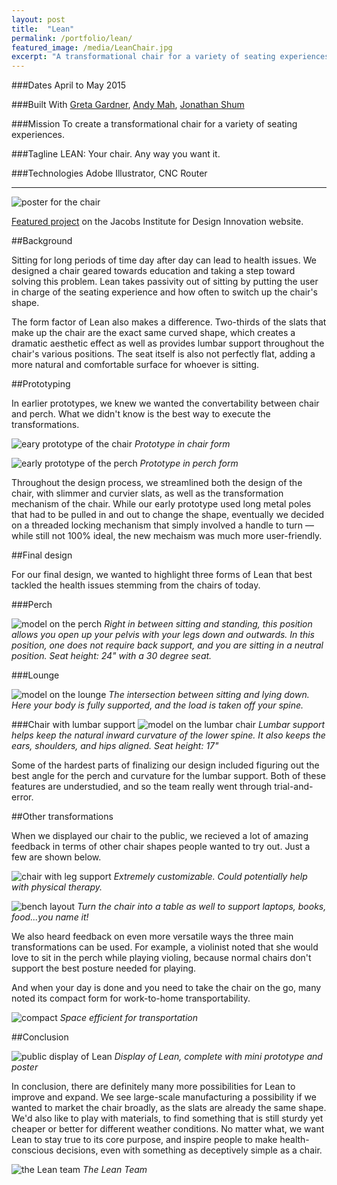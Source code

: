 ```yaml
---
layout: post
title:  "Lean"
permalink: /portfolio/lean/
featured_image: /media/LeanChair.jpg
excerpt: "A transformational chair for a variety of seating experiences"
---
```


###Dates
April to May 2015

###Built With
[Greta Gardner](https://www.linkedin.com/pub/greta-gardner/99/418/b02), [Andy Mah](http://www.behance.net/andymah), [Jonathan Shum](http://jonathanshum.com/)

###Mission
To create a transformational chair for a variety of seating experiences.

###Tagline
LEAN: Your chair. Any way you want it.

###Technologies
Adobe Illustrator, CNC Router

---

![poster for the chair](/media/DesInv190FinalPoster.png)

[Featured project](http://jacobsinstitute.berkeley.edu/student-project/lean/) on the Jacobs Institute for Design Innovation website.

##Background

Sitting for long periods of time day after day can lead to health issues. We designed a chair geared towards education and taking a step toward solving this problem. Lean takes passivity out of sitting by putting the user in charge of the seating experience and how often to switch up the chair's shape.

The form factor of Lean also makes a difference. Two-thirds of the slats that make up the chair are the exact same curved shape, which creates a dramatic aesthetic effect as well as provides lumbar support throughout the chair's various positions. The seat itself is also not perfectly flat, adding a more natural and comfortable surface for whoever is sitting.

##Prototyping

In earlier prototypes, we knew we wanted the convertability between chair and perch. What we didn't know is the best way to execute the transformations.

![eary prototype of the chair](https://m2.behance.net/rendition/pm/26213515/max_1200/4daa3c722f3d463a5c5968d53dce4b03.jpg)
*Prototype in chair form*

![early prototype of the perch](https://m2.behance.net/rendition/pm/26213515/max_1200/db062d42b491a851ed8130e1418fbc0f.jpg)
*Prototype in perch form*

Throughout the design process, we streamlined both the design of the chair, with slimmer and curvier slats, as well as the transformation mechanism of the chair. While our early prototype used long metal poles that had to be pulled in and out to change the shape, eventually we decided on a threaded locking mechanism that simply involved a handle to turn — while still not 100% ideal, the new mechaism was much more user-friendly.

##Final design

For our final design, we wanted to highlight three forms of Lean that best tackled the health issues stemming from the chairs of today.

###Perch

![model on the perch](https://m2.behance.net/rendition/pm/26213515/max_1200/5dee4f8c7dbe2e6d3f99403f232d9252.jpg)
*Right in between sitting and standing, this position allows you open up your pelvis with your legs down and outwards. In this position, one does not require back support, and you are sitting in a neutral position. Seat height: 24" with a 30 degree seat.*

###Lounge

![model on the lounge](https://m2.behance.net/rendition/pm/26213515/max_1200/2ef8e3d17f8a70242f3db5798637cb82.jpg)
*The intersection between sitting and lying down. Here your body is fully supported, and the load is taken off your spine.*

###Chair with lumbar support
![model on the lumbar chair](https://m2.behance.net/rendition/pm/26213515/max_1200/6089c91ab6b43debd21b642d805a802f.jpg)
*Lumbar support helps keep the natural inward curvature of the lower spine. It also keeps the ears, shoulders, and hips aligned. Seat height: 17"*

Some of the hardest parts of finalizing our design included figuring out the best angle for the perch and curvature for the lumbar support. Both of these features are understudied, and so the team really went through trial-and-error.

##Other transformations

When we displayed our chair to the public, we recieved a lot of amazing feedback in terms of other chair shapes people wanted to try out. Just a few are shown below.

![chair with leg support](https://m2.behance.net/rendition/pm/26213515/max_1200/18c33fdabf69b2a6f797b5104ae89e45.jpg)
*Extremely customizable. Could potentially help with physical therapy.*

![bench layout](https://m2.behance.net/rendition/pm/26213515/max_1200/1b1f13b50d55a3ba1b480f73894c73ba.jpg)
*Turn the chair into a table as well to support laptops, books, food...you name it!*

We also heard feedback on even more versatile ways the three main transformations can be used. For example, a violinist noted that she would love to sit in the perch while playing violing, because normal chairs don't support the best posture needed for playing.

And when your day is done and you need to take the chair on the go, many noted its compact form for work-to-home transportability.

![compact](https://m2.behance.net/rendition/pm/26213515/max_1200/f231765e9d5f15c469bc483851a7bd27.jpg)
*Space efficient for transportation*

##Conclusion

![public display of Lean](https://m2.behance.net/rendition/pm/26213515/max_1200/6faaed0afb000250301423c1ded2f514.jpg)
*Display of Lean, complete with mini prototype and poster*

In conclusion, there are definitely many more possibilities for Lean to improve and expand. We see large-scale manufacturing a possibility if we wanted to market the chair broadly, as the slats are already the same shape. We'd also like to play with materials, to find something that is still sturdy yet cheaper or better for different weather conditions. No matter what, we want Lean to stay true to its core purpose, and inspire people to make health-conscious decisions, even with something as deceptively simple as a chair.

![the Lean team](https://m2.behance.net/rendition/pm/26213515/max_1200/95163612baac6f8204bf3f569b5dfd30.jpg)
*The Lean Team*